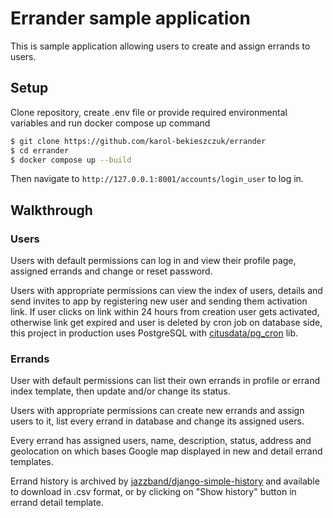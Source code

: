 # Errander sample application

This is sample application allowing users to create and assign errands to users.

## Setup

Clone repository, create .env file or provide required environmental variables and run docker compose up command

```sh
$ git clone https://github.com/karol-bekieszczuk/errander
$ cd errander
$ docker compose up --build
```

Then navigate to `http://127.0.0.1:8001/accounts/login_user` to log in.

## Walkthrough

### Users
Users with default permissions can log in and view their profile page, assigned errands and change or reset password.

Users with appropriate permissions can view the index of users, details and send invites to app by registering new user and sending them activation link. If user clicks on link within 24 hours from creation user gets activated, otherwise link get expired and user is deleted by cron job on database side, this project in production uses PostgreSQL with [citusdata/pg_cron](https://github.com/citusdata/pg_cron) lib.


### Errands
User with default permissions can list their own errands in profile or errand index template, then update and/or change its status.

Users with appropriate permissions can create new errands and assign users to it, list every errand in database and change its assigned users.

Every errand has assigned users, name, description, status, address and geolocation on which bases Google map displayed in new and detail errand templates.

Errand history is archived by [jazzband/django-simple-history](https://github.com/jazzband/django-simple-history) and available to download in .csv format, or by clicking on "Show history" button in errand detail template.
